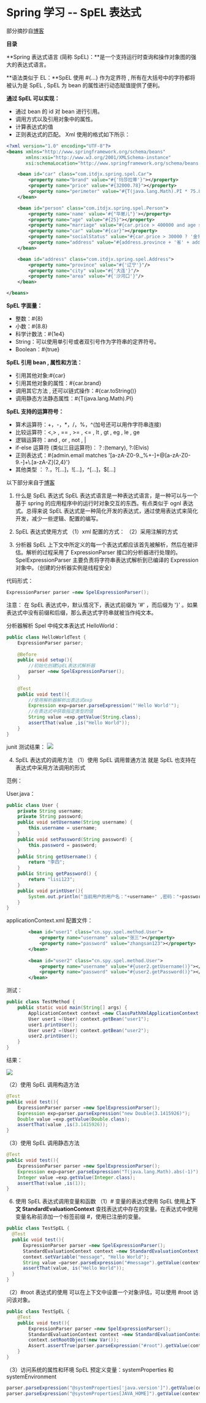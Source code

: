 # Spring 学习 -- SpEL 表达式

部分摘抄自[博客](https://www.cnblogs.com/goodcheap/p/6490896.html)

**目录**

**Spring 表达式语言 (简称 SpEL)：**是一个支持运行时查询和操作对象图的强大的表达式语言。

**语法类似于 EL：**SpEL 使用 #{...} 作为定界符 , 所有在大括号中的字符都将被认为是 SpEL , SpEL 为 bean 的属性进行动态赋值提供了便利。

**通过 SpEL 可以实现：**

- 通过 bean 的 id 对 bean 进行引用。
- 调用方式以及引用对象中的属性。
- 计算表达式的值
- 正则表达式的匹配。
Xml 使用的格式如下所示：
```xml
<?xml version="1.0" encoding="UTF-8"?>
<beans xmlns="http://www.springframework.org/schema/beans"
       xmlns:xsi="http://www.w3.org/2001/XMLSchema-instance"
       xsi:schemaLocation="http://www.springframework.org/schema/beans http://www.springframework.org/schema/beans/spring-beans.xsd">

    <bean id="car" class="com.itdjx.spring.spel.Car">
        <property name="brand" value="#{'玛莎拉蒂'}"></property>
        <property name="price" value="#{32000.78}"></property>
        <property name="perimeter" value="#{T(java.lang.Math).PI * 75.8f}"></property>
    </bean>

    <bean id="person" class="com.itdjx.spring.spel.Person">
        <property name='name' value='#{"华崽儿"}'></property>
        <property name="age" value="#{25}"></property>
        <property name="marriage" value="#{car.price > 400000 and age > 30}"></property>
        <property name="car" value="#{car}"></property>
        <property name="socialStatus" value="#{car.price > 30000 ? '金领' : '白领'}"></property>
        <property name="address" value="#{address.province + '省' + address.city + '市' + address.area + '区'}"/>
    </bean>

    <bean id="address" class="com.itdjx.spring.spel.Address">
        <property name="province" value="#{'辽宁'}"/>
        <property name="city" value="#{'大连'}"/>
        <property name="area" value="#{'沙河口'}"/>
    </bean>

</beans>
```

 **SpEL 字面量：**

- 整数：#{8}
- 小数：#{8.8}
- 科学计数法：#{1e4}
- String：可以使用单引号或者双引号作为字符串的定界符号。
- Boolean：#{true}

**SpEL 引用 bean , 属性和方法：**

- 引用其他对象:#{car}
- 引用其他对象的属性：#{car.brand}
- 调用其它方法 , 还可以链式操作：#{car.toString()}
- 调用静态方法静态属性：#{T(java.lang.Math).PI}

 **SpEL 支持的运算符号：**

- 算术运算符：+，-，*，/，%，^(加号还可以用作字符串连接)
- 比较运算符：<,> , == , >= , <= , lt , gt , eg , le , ge
- 逻辑运算符：and , or , not , |
- if-else 运算符 (类似三目运算符)：？:(temary), ?:(Elvis)
- 正则表达式：#{admin.email matches '[a-zA-Z0-9._%+-]+@[a-zA-Z0-9.-]+\\.[a-zA-Z]{2,4}'}
- 其他类型 ： ?.，?[…]，![…]，^[…]，$[…]


以下部分来自于[博客](https://blog.csdn.net/ya_1249463314/article/details/68484422)
1. 什么是 SpEL 表达式
SpEL 表达式语言是一种表达式语言，是一种可以与一个基于 spring 的应用程序中的运行时对象交互的东西。有点类似于 ognl 表达式。总得来说 SpEL 表达式是一种简化开发的表达式，通过使用表达式来简化开发，减少一些逻辑、配置的编写。

2. SpEL 表达式使用方式
（1）xml 配置的方式：
（2）采用注解的方式

3. 分析器
SpEL 上下文中所定义的每一个表达式都应该首先被解析，然后在被评估。解析的过程采用了 ExpressionParser 接口的分析器进行处理的。SpelExpressionParser 主要负责将字符串表达式解析到已编译的 Expression 对象中。（创建的分析器实例是线程安全）

代码形式：

```java
ExpressionParser parser =new SpelExpressionParser();
```

注意：
在 SpEL 表达式中，默认情况下，表达式前缀为 '#' ，而后缀为 '}' 。如果表达式中没有前缀和后缀，那么表达式字符串就被当作纯文本。

分析器解析 Spel 中纯文本表达式 HelloWorld：
```java
public class HelloWorldTest {
	ExpressionParser parser;
	
	@Before
	public void setup(){
		//初始化创建SpEL表达式解析器
		parser =new SpelExpressionParser();
	}
	
	@Test
	public void test(){
		//使用解析器解析出表达式exp
		Expression exp=parser.parseExpression("'Hello World'");
		//在表达式中获取指定类型的值
		String value =exp.getValue(String.class);
		assertThat(value ,is("Hello World"));
	}
}
```
junit 测试结果：
![](https://img-blog.csdn.net/20170403140538386?watermark/2/text/aHR0cDovL2Jsb2cuY3Nkbi5uZXQveWFfMTI0OTQ2MzMxNA==/font/5a6L5L2T/fontsize/400/fill/I0JBQkFCMA==/dissolve/70/gravity/Center)


4.  SpEL 表达式的调用方法
（1）使用 SpEL 调用普通方法
就是 SpEL 也支持在表达式中采用方法调用的形式

范例：

User.java：

```java
public class User {
	private String username;
	private String password;
	public void setUsername(String username) {
		this.username = username;
	}
	public void setPassword(String password) {
		this.password = password;
	}
	public String getUsername() {
		return "李四";
	}
	public String getPassword() {
		return "lisi123";
	}
	public void printUser(){
		System.out.println("当前用户的用户名："+username+" ,密码："+password);
	}
}
```
applicationContext.xml 配置文件：

```xml
		<bean id="user1" class="cn.spy.spel.method.User">
			<property name="username" value="张三"></property>
			<property name="password" value="zhangsan123"></property>
		</bean>		
				
		<bean id="user2" class="cn.spy.spel.method.User">
			<property name="username" value="#{user2.getUsername()}"></property>
			<property name="password" value="#{user2.getPassword()}"></property>
		</bean>	
```
测试：

```java
public class TestMethod {
	public static void main(String[] args) {
		ApplicationContext context =new ClassPathXmlApplicationContext("applicationContext.xml");
		User user1 =(User) context.getBean("user1");
		user1.printUser();
		User user2 =(User) context.getBean("user2");
		user2.printUser();
	}
}
```

结果：

![](https://img-blog.csdn.net/20170401170650241?watermark/2/text/aHR0cDovL2Jsb2cuY3Nkbi5uZXQveWFfMTI0OTQ2MzMxNA==/font/5a6L5L2T/fontsize/400/fill/I0JBQkFCMA==/dissolve/70/gravity/Center)





（2）使用 SpEL 调用构造方法

```java
@Test
public void test(){
	ExpressionParser parser =new SpelExpressionParser();
	Expression exp=parser.parseExpression("new Double(3.1415926)");
	Double value =exp.getValue(Double.class);
	assertThat(value ,is(3.1415926));
}
```



（3）使用 SpEL 调用静态方法

```java
@Test
public void test(){
	ExpressionParser parser =new SpelExpressionParser();
	Expression exp=parser.parseExpression("T(java.lang.Math).abs(-1)");
	Integer value =exp.getValue(Integer.class);
	assertThat(value ,is(1));
}
```



6. 使用 SpEL 表达式调用变量和函数
  （1）# 变量的表达式使用
  SpEL 使用**上下文 StandardEvaluationContext** 查找表达式中存在的变量。在表达式中使用变量名称前添加一个标签前缀 #，使用已注册的变量。

  ```java
  public class TestSpEL {
  	@Test
  	public void test(){
  		ExpressionParser parser =new SpelExpressionParser();
  		StandardEvaluationContext context =new StandardEvaluationContext();
  		context.setVariable("message", "Hello World");
  		String value =parser.parseExpression("#message").getValue(context, String.class);
  		assertThat(value, is("Hello World"));
  	}
  }
  ```

（2）#root 表达式的使用
可以在上下文中设置一个对象评估，可以使用 #root 访问该对象。

```java
public class TestSpEL {
	@Test
	public void test(){
		ExpressionParser parser =new SpelExpressionParser();
		StandardEvaluationContext context =new StandardEvaluationContext();
		context.setRootObject(new Var());
		Assert.assertTrue(parser.parseExpression("#root").getValue(context) instanceof Var);
	}
}
```

（3）访问系统的属性和环境
SpEL 预定义变量：systemProperties 和 systemEnvironment

```java
parser.parseExpression("@systemProperties['java.version']").getValue(context);
parser.parseExpression("@systemProperties[JAVA_HOME]").getValue(context);
```